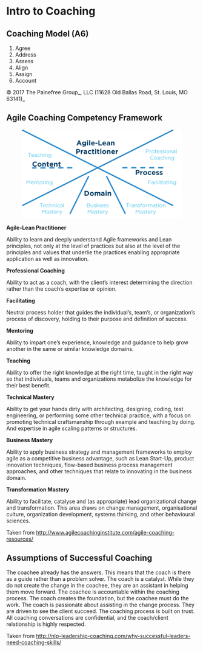 # Intro to Coaching

## Coaching Model (A6)

1. Agree
2. Address
3. Assess
4. Align
5. Assign
6. Account

© 2017 The Painefree Group_, LLC  (11628 Old Ballas Road, St. Louis, MO 63141)_

## Agile Coaching Competency Framework

<figure><img src="../.gitbook/assets/image (50).png" alt=""><figcaption></figcaption></figure>

**Agile-Lean Practitioner**&#x20;

Ability to learn and deeply understand Agile frameworks and Lean principles, not only at the level of practices but also at the level of the principles and values that underlie the practices enabling appropriate application as well as innovation.

**Professional Coaching**&#x20;

Ability to act as a coach, with the client’s interest determining the direction rather than the coach’s expertise or opinion.

**Facilitating**&#x20;

Neutral process holder that guides the individual’s, team’s, or organization’s process of discovery, holding to their purpose and definition of success.

**Mentoring**&#x20;

Ability to impart one’s experience, knowledge and guidance to help grow another in the same or similar knowledge domains.

**Teaching**&#x20;

Ability to offer the right knowledge at the right time, taught in the right way so that individuals, teams and organizations metabolize the knowledge for their best benefit.

**Technical Mastery**&#x20;

Ability to get your hands dirty with architecting, designing, coding, test engineering, or performing some other technical practice, with a focus on promoting technical craftsmanship through example and teaching by doing.  And expertise in agile scaling patterns or structures.

**Business Mastery**&#x20;

Ability to apply business strategy and management frameworks to employ agile as a competitive business advantage, such as Lean Start-Up, product innovation techniques, flow-based business process management approaches, and other techniques that relate to innovating in the business domain.

**Transformation Mastery**&#x20;

Ability to facilitate, catalyse and (as appropriate) lead organizational change and transformation. This area draws on change management, organisational culture, organization development, systems thinking, and other behavioural sciences.

Taken from http://www.agilecoachinginstitute.com/agile-coaching-resources/

## Assumptions of Successful Coaching

The coachee already has the answers. This means that the coach is there as a guide rather than a problem solver. The coach is a catalyst. While they do not create the change in the coachee, they are an assistant in helping them move forward. The coachee is accountable within the coaching process. The coach creates the foundation, but the coachee must do the work. The coach is passionate about assisting in the change process. They are driven to see the client succeed. The coaching process is built on trust. All coaching conversations are confidential, and the coach/client relationship is highly respected.

Taken from http://nlp-leadership-coaching.com/why-successful-leaders-need-coaching-skills/
